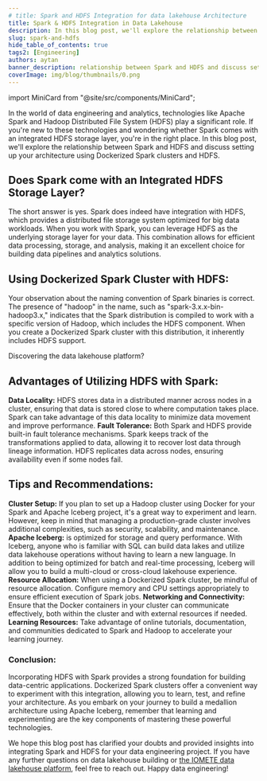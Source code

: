 ```yaml
---
# title: Spark and HDFS Integration for data lakehouse Architecture
title: Spark & HDFS Integration in Data Lakehouse
description: In this blog post, we'll explore the relationship between Spark and HDFS and discuss setting up your architecture using Dockerized Spark clusters and HDFS.
slug: spark-and-hdfs
hide_table_of_contents: true
tags2: [Engineering]
authors: aytan
banner_description: relationship between Spark and HDFS and discuss setting up your architecture
coverImage: img/blog/thumbnails/0.png
---
```


import MiniCard from "@site/src/components/MiniCard";

In the world of data engineering and analytics, technologies like Apache Spark and Hadoop Distributed File System (HDFS) play a significant role. If you're new to these technologies and wondering whether Spark comes with an integrated HDFS storage layer, you're in the right place. In this blog post, we'll explore the relationship between Spark and HDFS and discuss setting up your architecture using Dockerized Spark clusters and HDFS.

<!-- truncate -->

## Does Spark come with an Integrated HDFS Storage Layer?

The short answer is yes. Spark does indeed have integration with HDFS, which provides a distributed file storage system optimized for big data workloads. When you work with Spark, you can leverage HDFS as the underlying storage layer for your data. This combination allows for efficient data processing, storage, and analysis, making it an excellent choice for building data pipelines and analytics solutions.

## Using Dockerized Spark Cluster with HDFS:

Your observation about the naming convention of Spark binaries is correct. The presence of "hadoop" in the name, such as "spark-3.x.x-bin-hadoop3.x," indicates that the Spark distribution is compiled to work with a specific version of Hadoop, which includes the HDFS component. When you create a Dockerized Spark cluster with this distribution, it inherently includes HDFS support.

<MiniCard link="https://sandbox.iomete.com/auth/realms/iomete/protocol/openid-connect/registrations?client_id=app&response_type=code&scope=openid&redirect_uri=http://sandbox.iomete.com" linkName="Try Sandbox">Discovering the data lakehouse platform?</MiniCard>

## Advantages of Utilizing HDFS with Spark:

**Data Locality:** HDFS stores data in a distributed manner across nodes in a cluster, ensuring that data is stored close to where computation takes place. Spark can take advantage of this data locality to minimize data movement and improve performance.
**Fault Tolerance:** Both Spark and HDFS provide built-in fault tolerance mechanisms. Spark keeps track of the transformations applied to data, allowing it to recover lost data through lineage information. HDFS replicates data across nodes, ensuring availability even if some nodes fail.

## Tips and Recommendations:

**Cluster Setup:** If you plan to set up a Hadoop cluster using Docker for your Spark and Apache Iceberg project, it's a great way to experiment and learn. However, keep in mind that managing a production-grade cluster involves additional complexities, such as security, scalability, and maintenance.
**Apache Iceberg:** is optimized for storage and query performance. With Iceberg, anyone who is familiar with SQL can build data lakes and utilize data lakehouse operations without having to learn a new language. In addition to being optimized for batch and real-time processing, Iceberg will allow you to build a multi-cloud or cross-cloud lakehouse experience.
**Resource Allocation:** When using a Dockerized Spark cluster, be mindful of resource allocation. Configure memory and CPU settings appropriately to ensure efficient execution of Spark jobs.
**Networking and Connectivity:** Ensure that the Docker containers in your cluster can communicate effectively, both within the cluster and with external resources if needed.
**Learning Resources:** Take advantage of online tutorials, documentation, and communities dedicated to Spark and Hadoop to accelerate your learning journey.

### Conclusion:

Incorporating HDFS with Spark provides a strong foundation for building data-centric applications. Dockerized Spark clusters offer a convenient way to experiment with this integration, allowing you to learn, test, and refine your architecture. As you embark on your journey to build a medallion architecture using Apache Iceberg, remember that learning and experimenting are the key components of mastering these powerful technologies.

We hope this blog post has clarified your doubts and provided insights into integrating Spark and HDFS for your data engineering project. If you have any further questions on data lakehouse building or [the IOMETE data lakehouse platform](https://iomete.com/pricing), feel free to reach out. Happy data engineering!
